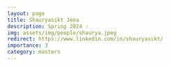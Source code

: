 ```yaml
---
layout: page
title: Shauryasikt Jena
description: Spring 2024 -
img: assets/img/people/shaurya.jpeg
redirect: https://www.linkedin.com/in/shauryasikt/
importance: 3
category: masters
---
```


